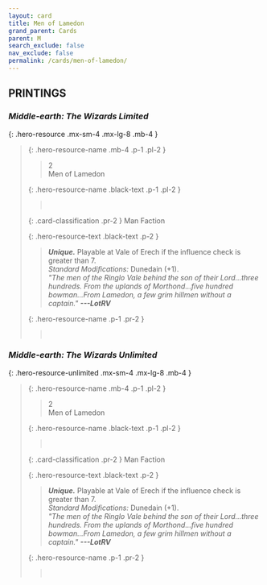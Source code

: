 ```yaml
---
layout: card
title: Men of Lamedon
grand_parent: Cards
parent: M
search_exclude: false
nav_exclude: false
permalink: /cards/men-of-lamedon/
---
```


## PRINTINGS


### _Middle-earth: The Wizards Limited_

{: .hero-resource .mx-sm-4 .mx-lg-8 .mb-4 }
> {: .hero-resource-name .mb-4 .p-1 .pl-2 }
> > <div class="card-mp">2</div>
> > <div class="card-name">Men of Lamedon</div>
>
> {: .hero-resource-name .black-text .p-1 .pl-2 }
> > &nbsp;
>
> {: .card-classification .pr-2 }
> Man Faction
>
> {: .hero-resource-text .black-text .p-2 }
> > _**Unique.**_ Playable at Vale of Erech if the influence check is greater than 7.  <br>_Standard Modifications:_ Dunedain (+1). <br>_"The men of the Ringlo Vale behind the son of their Lord...three hundreds. From the uplands of Morthond...five hundred bowman...From Lamedon, a few grim hillmen without a captain."_ ***---LotRV*** 
> 
> {: .hero-resource-name .p-1 .pr-2 }
> > <div class="card-shield"></div>
> > <div class="card-corruption">&nbsp;</div>

### _Middle-earth: The Wizards Unlimited_

{: .hero-resource-unlimited .mx-sm-4 .mx-lg-8 .mb-4 }
> {: .hero-resource-name .mb-4 .p-1 .pl-2 }
> > <div class="card-mp">2</div>
> > <div class="card-name">Men of Lamedon</div>
>
> {: .hero-resource-name .black-text .p-1 .pl-2 }
> > &nbsp;
>
> {: .card-classification .pr-2 }
> Man Faction
>
> {: .hero-resource-text .black-text .p-2 }
> > _**Unique.**_ Playable at Vale of Erech if the influence check is greater than 7.  <br>_Standard Modifications:_ Dunedain (+1). <br>_"The men of the Ringlo Vale behind the son of their Lord...three hundreds. From the uplands of Morthond...five hundred bowman...From Lamedon, a few grim hillmen without a captain."_ ***---LotRV*** 
> 
> {: .hero-resource-name .p-1 .pr-2 }
> > <div class="card-shield"></div>
> > <div class="card-corruption">&nbsp;</div>

